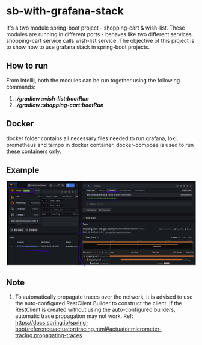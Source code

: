 # sb-with-grafana-stack

It's a two module spring-boot project - shopping-cart & wish-list.
These modules are running in different ports - behaves like two different services.
shopping-cart service calls wish-list service. 
The objective of this project is to show how to use grafana stack in spring-boot projects.

## How to run
From Intellij, both the modules can be run together using the following commands:

1. _**./gradlew :wish-list:bootRun**_ 
2. _**./gradlew :shopping-cart:bootRun**_

## Docker
docker folder contains all necessary files needed to run grafana, loki, prometheus and tempo in docker container.
docker-compose is used to run these containers only.

## Example

![img.png](img.png)

## Note
1. To automatically propagate traces over the network, it is advised to use the auto-configured RestClient.Builder to construct the client. If the RestClient is created without using the auto-configured builders, automatic trace propagation may not work. Ref: https://docs.spring.io/spring-boot/reference/actuator/tracing.html#actuator.micrometer-tracing.propagating-traces






